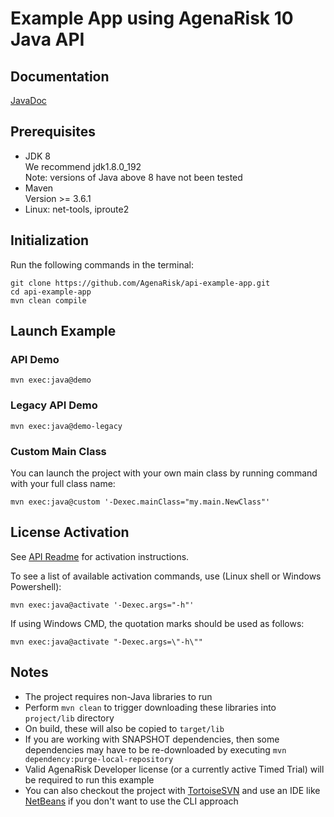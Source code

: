 # Example App using AgenaRisk 10 Java API

## Documentation
[JavaDoc](https://agenarisk.github.io/api/)

## Prerequisites
* JDK 8
<br>We recommend jdk1.8.0_192
<br>Note: versions of Java above 8 have not been tested
* Maven
<br>Version >= 3.6.1
* Linux: net-tools, iproute2

## Initialization
Run the following commands in the terminal:
~~~~
git clone https://github.com/AgenaRisk/api-example-app.git
cd api-example-app
mvn clean compile
~~~~

## Launch Example

### API Demo
~~~~
mvn exec:java@demo
~~~~

### Legacy API Demo
~~~~
mvn exec:java@demo-legacy
~~~~

### Custom Main Class
You can launch the project with your own main class by running command with your full class name:
~~~~
mvn exec:java@custom '-Dexec.mainClass="my.main.NewClass"'
~~~~

## License Activation
See [API Readme](https://github.com/AgenaRisk/api/blob/master/README.md) for activation instructions.

To see a list of available activation commands, use (Linux shell or Windows Powershell):
~~~~
mvn exec:java@activate '-Dexec.args="-h"'
~~~~
If using Windows CMD, the quotation marks should be used as follows:
~~~~
mvn exec:java@activate "-Dexec.args=\"-h\""
~~~~

## Notes

* The project requires non-Java libraries to run
* Perform `mvn clean` to trigger downloading these libraries into `project/lib` directory
* On build, these will also be copied to `target/lib`
* If you are working with SNAPSHOT dependencies, then some dependencies may have to be re-downloaded by executing `mvn dependency:purge-local-repository`
* Valid AgenaRisk Developer license (or a currently active Timed Trial) will be required to run this example
* You can also checkout the project with [TortoiseSVN](https://tortoisesvn.net/) and use an IDE like [NetBeans](https://netbeans.apache.org/download/) if you don't want to use the CLI approach